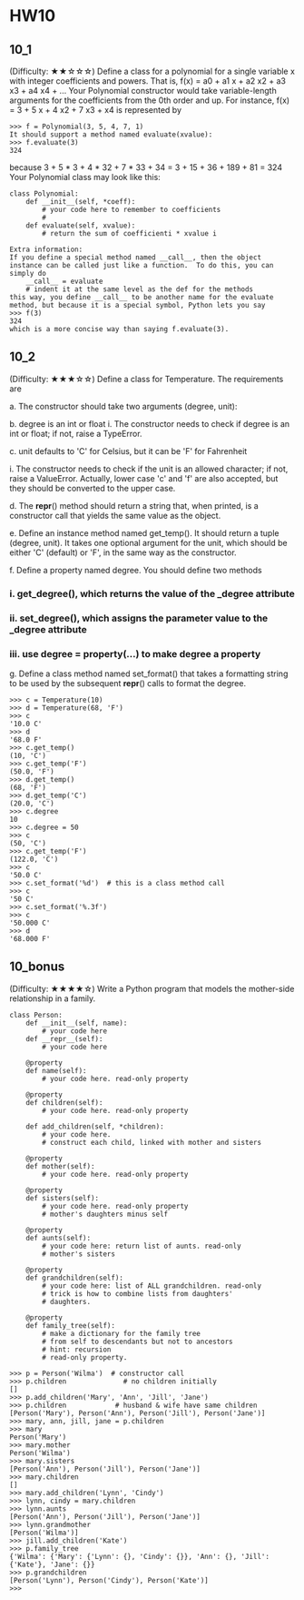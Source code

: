 # HW10

## 10_1
(Difficulty: ★★☆☆☆) Define a class for a polynomial for a single variable x with integer coefficients and powers.   That is,
f(x) = a0 + a1 x + a2 x2 + a3 x3 + a4 x4 +  ...
Your Polynomial constructor would take variable-length arguments for the coefficients from the 0th order and up.  For instance, 
              f(x) = 3 + 5 x + 4 x2 + 7 x3 + x4 
is represented by 
```
>>> f = Polynomial(3, 5, 4, 7, 1)
It should support a method named evaluate(xvalue):
>>> f.evaluate(3)
324
```

because 3 + 5 * 3 + 4 * 32 + 7 * 33 + 34
                  = 3 + 15 + 36 + 189 + 81 
           = 324
Your Polynomial class may look like this:
```
class Polynomial:
    def __init__(self, *coeff):
        # your code here to remember to coefficients
        # 
    def evaluate(self, xvalue):
        # return the sum of coefficienti * xvalue i 

Extra information: 
If you define a special method named __call__, then the object instance can be called just like a function.  To do this, you can simply do
    __call__ = evaluate  
    # indent it at the same level as the def for the methods
this way, you define __call__ to be another name for the evaluate method, but because it is a special symbol, Python lets you say
>>> f(3)
324 
which is a more concise way than saying f.evaluate(3).
```



## 10_2
(Difficulty: ★★★☆☆) Define a class for Temperature.  The requirements are

a.	The constructor should take two arguments (degree, unit): 

b.	degree is an int or float
  i.	The constructor needs to check if degree is an int or float; if not, raise a TypeError.
  
c.	unit defaults to 'C' for Celsius, but it can be 'F' for Fahrenheit

  i.	The constructor needs to check if the unit is an allowed character; if not, raise a ValueError.  Actually, lower case 'c' and 'f'   are also accepted, but they should be converted to the upper case.

d.	The __repr__() method should return a string that, when printed, is a constructor call that yields the same value as the object.

e.	Define an instance method named get_temp().  It should return a tuple (degree, unit).   It takes one optional argument for the unit, which should be either 'C' (default) or 'F', in the same way as the constructor.

f.	Define a property named degree.  You should define two methods

### i.	get_degree(), which returns the value of the _degree attribute
### ii.	set_degree(), which assigns the parameter value to the _degree attribute
### iii.	use degree = property(...) to make degree a property

g.	Define a class method named set_format() that takes a formatting string to be used by the subsequent __repr__() calls to format the degree.

```
>>> c = Temperature(10)
>>> d = Temperature(68, 'F')
>>> c
'10.0 C'
>>> d
'68.0 F'
>>> c.get_temp()
(10, 'C')
>>> c.get_temp('F')
(50.0, 'F')
>>> d.get_temp()
(68, 'F')
>>> d.get_temp('C')
(20.0, 'C')
>>> c.degree
10
>>> c.degree = 50
>>> c
(50, 'C')
>>> c.get_temp('F')
(122.0, 'C')
>>> c
'50.0 C'
>>> c.set_format('%d')  # this is a class method call
>>> c
'50 C'
>>> c.set_format('%.3f')
>>> c
'50.000 C'
>>> d
'68.000 F'
```

## 10_bonus
(Difficulty: ★★★★☆)  Write a Python program that models the mother-side relationship in a family. 

```
class Person:
    def __init__(self, name):
        # your code here
    def __repr__(self):
        # your code here

    @property
    def name(self):
        # your code here. read-only property

    @property
    def children(self):
        # your code here. read-only property

    def add_children(self, *children):
        # your code here.
        # construct each child, linked with mother and sisters

    @property
    def mother(self):
        # your code here. read-only property

    @property
    def sisters(self):
        # your code here. read-only property
        # mother's daughters minus self

    @property
    def aunts(self):
        # your code here: return list of aunts. read-only
        # mother's sisters

    @property
    def grandchildren(self):
        # your code here: list of ALL grandchildren. read-only
        # trick is how to combine lists from daughters'
        # daughters.

    @property
    def family_tree(self):
        # make a dictionary for the family tree
        # from self to descendants but not to ancestors
        # hint: recursion
        # read-only property.
```
```
>>> p = Person('Wilma')  # constructor call
>>> p.children              # no children initially
[]
>>> p.add_children('Mary', 'Ann', 'Jill', 'Jane')
>>> p.children            # husband & wife have same children
[Person('Mary'), Person('Ann'), Person('Jill'), Person('Jane')]
>>> mary, ann, jill, jane = p.children
>>> mary
Person('Mary')
>>> mary.mother
Person('Wilma')
>>> mary.sisters
[Person('Ann'), Person('Jill'), Person('Jane')]
>>> mary.children
[]
>>> mary.add_children('Lynn', 'Cindy')
>>> lynn, cindy = mary.children
>>> lynn.aunts
[Person('Ann'), Person('Jill'), Person('Jane')]
>>> lynn.grandmother
[Person('Wilma')]
>>> jill.add_children('Kate')
>>> p.family_tree
{'Wilma': {'Mary': {'Lynn': {}, 'Cindy': {}}, 'Ann': {}, 'Jill': {'Kate'}, 'Jane': {}}
>>> p.grandchildren
[Person('Lynn'), Person('Cindy'), Person('Kate')]
>>> 
```





